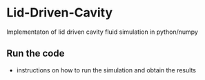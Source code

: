 # Lid-Driven-Cavity
Implementaton of lid driven cavity fluid simulation in python/numpy

## Run the code
 - instructions on how to run the simulation and obtain the results